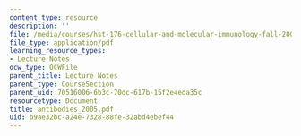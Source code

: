```yaml
---
content_type: resource
description: ''
file: /media/courses/hst-176-cellular-and-molecular-immunology-fall-2005/b9ae32bca24e732888fe32abd4ebef44_antibodies_2005.pdf
file_type: application/pdf
learning_resource_types:
- Lecture Notes
ocw_type: OCWFile
parent_title: Lecture Notes
parent_type: CourseSection
parent_uid: 70516006-6b3c-70dc-617b-15f2e4eda35c
resourcetype: Document
title: antibodies_2005.pdf
uid: b9ae32bc-a24e-7328-88fe-32abd4ebef44
---
```

